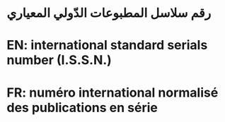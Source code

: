 # رقم سلاسل المطبوعات الدّولي المعياري

# EN: international standard serials number (I.S.S.N.)

# FR: numéro international normalisé des publications en série
